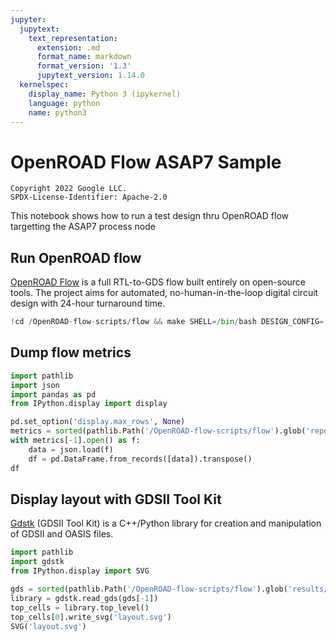```yaml
---
jupyter:
  jupytext:
    text_representation:
      extension: .md
      format_name: markdown
      format_version: '1.3'
      jupytext_version: 1.14.0
  kernelspec:
    display_name: Python 3 (ipykernel)
    language: python
    name: python3
---
```


# OpenROAD Flow ASAP7 Sample

```
Copyright 2022 Google LLC.
SPDX-License-Identifier: Apache-2.0
```

This notebook shows how to run a test design thru OpenROAD flow targetting the ASAP7 process node


## Run OpenROAD flow

[OpenROAD Flow](https://github.com/The-OpenROAD-Project/OpenROAD-flow-scripts) is a full RTL-to-GDS flow built entirely on open-source tools. The project aims for automated, no-human-in-the-loop digital circuit design with 24-hour turnaround time.

```python jupyter={"outputs_hidden": true} tags=[]
!cd /OpenROAD-flow-scripts/flow && make SHELL=/bin/bash DESIGN_CONFIG=./designs/asap7/gcd/config.mk
```

<!-- #region tags=[] -->
## Dump flow metrics
<!-- #endregion -->

```python tags=[]
import pathlib
import json
import pandas as pd
from IPython.display import display

pd.set_option('display.max_rows', None)
metrics = sorted(pathlib.Path('/OpenROAD-flow-scripts/flow').glob('reports/asap7/*/base/metrics.json'))
with metrics[-1].open() as f:
    data = json.load(f)
    df = pd.DataFrame.from_records([data]).transpose()
df
```

## Display layout with GDSII Tool Kit

[Gdstk](https://github.com/heitzmann/gdstk) (GDSII Tool Kit) is a C++/Python library for creation and manipulation of GDSII and OASIS files.

```python tags=[]
import pathlib
import gdstk
from IPython.display import SVG

gds = sorted(pathlib.Path('/OpenROAD-flow-scripts/flow').glob('results/asap7/*/base/6_final.gds'))
library = gdstk.read_gds(gds[-1])
top_cells = library.top_level()
top_cells[0].write_svg('layout.svg')
SVG('layout.svg')
```
